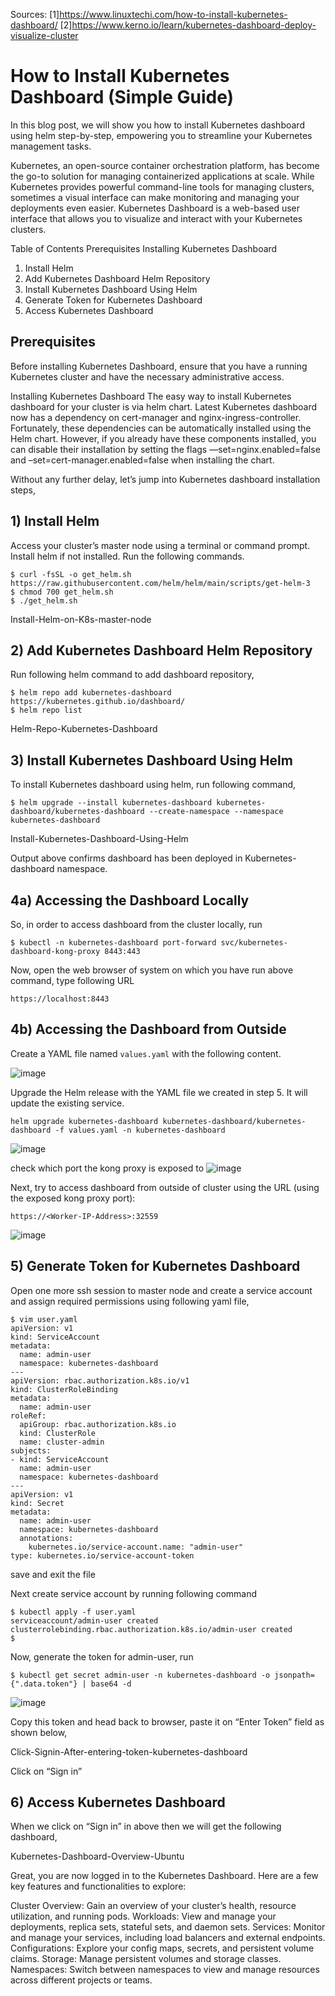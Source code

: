 Sources: 
[1]https://www.linuxtechi.com/how-to-install-kubernetes-dashboard/
[2]https://www.kerno.io/learn/kubernetes-dashboard-deploy-visualize-cluster

# How to Install Kubernetes Dashboard (Simple Guide)
In this blog post, we will show you how to install Kubernetes dashboard using helm step-by-step, empowering you to streamline your Kubernetes management tasks.

Kubernetes, an open-source container orchestration platform, has become the go-to solution for managing containerized applications at scale. While Kubernetes provides powerful command-line tools for managing clusters, sometimes a visual interface can make monitoring and managing your deployments even easier. Kubernetes Dashboard is a web-based user interface that allows you to visualize and interact with your Kubernetes clusters.

Table of Contents
Prerequisites
Installing Kubernetes Dashboard
1) Install Helm
2) Add Kubernetes Dashboard Helm Repository
3) Install Kubernetes Dashboard Using Helm
4)  Generate Token for Kubernetes Dashboard
5) Access Kubernetes Dashboard

## Prerequisites
Before installing Kubernetes Dashboard, ensure that you have a running Kubernetes cluster and have the necessary administrative access.

Installing Kubernetes Dashboard
The easy way to install Kubernetes dashboard for your cluster is via helm chart. Latest Kubernetes dashboard now has a dependency on cert-manager and nginx-ingress-controller. Fortunately, these dependencies can be automatically installed using the Helm chart. However, if you already have these components installed, you can disable their installation by setting the flags —set=nginx.enabled=false and –set=cert-manager.enabled=false when installing the chart.

Without any further delay, let’s jump into Kubernetes dashboard installation steps,

## 1) Install Helm
Access your cluster’s master node using a terminal or command prompt. Install helm if not installed. Run the following commands.
```
$ curl -fsSL -o get_helm.sh https://raw.githubusercontent.com/helm/helm/main/scripts/get-helm-3
$ chmod 700 get_helm.sh
$ ./get_helm.sh
```
Install-Helm-on-K8s-master-node

## 2) Add Kubernetes Dashboard Helm Repository
Run following helm command to add dashboard repository,
```
$ helm repo add kubernetes-dashboard https://kubernetes.github.io/dashboard/
$ helm repo list
```
Helm-Repo-Kubernetes-Dashboard

## 3) Install Kubernetes Dashboard Using Helm
To install Kubernetes dashboard using helm, run following command,
```
$ helm upgrade --install kubernetes-dashboard kubernetes-dashboard/kubernetes-dashboard --create-namespace --namespace kubernetes-dashboard
```
Install-Kubernetes-Dashboard-Using-Helm

Output above confirms dashboard has been deployed in Kubernetes-dashboard namespace. 

## 4a) Accessing the Dashboard Locally
So, in order to access dashboard from the cluster locally, run
```
$ kubectl -n kubernetes-dashboard port-forward svc/kubernetes-dashboard-kong-proxy 8443:443
```
Now, open the web browser of system on which you have run above command, type following URL
```
https://localhost:8443
```
## 4b) Accessing the Dashboard from Outside
Create a YAML file named `values.yaml` with the following content.

![image](https://github.com/srikanthmalla/dotfiles/assets/8193784/4f822852-f1d0-407f-aede-659d06f559bd)

Upgrade the Helm release with the YAML file we created in step 5. It will update the existing service.
```
helm upgrade kubernetes-dashboard kubernetes-dashboard/kubernetes-dashboard -f values.yaml -n kubernetes-dashboard
```
![image](https://github.com/srikanthmalla/dotfiles/assets/8193784/7380c31a-ebd2-4f12-9f03-bbd64714a199)

check which port the kong proxy is exposed to 
![image](https://github.com/srikanthmalla/dotfiles/assets/8193784/9dc8da3b-c46c-4d0b-ad78-30586524a8c5)

Next, try to access dashboard from outside of cluster using the URL (using the exposed kong proxy port):
```
https://<Worker-IP-Address>:32559
```
![image](https://github.com/srikanthmalla/dotfiles/assets/8193784/12184103-0328-4c0c-931e-4401d576ab74)


## 5)  Generate Token for Kubernetes Dashboard
Open one more ssh session to master node and create a service account and assign required permissions using following yaml file,
```
$ vim user.yaml
apiVersion: v1
kind: ServiceAccount
metadata:  
  name: admin-user  
  namespace: kubernetes-dashboard
---
apiVersion: rbac.authorization.k8s.io/v1
kind: ClusterRoleBinding
metadata:  
  name: admin-user
roleRef:  
  apiGroup: rbac.authorization.k8s.io  
  kind: ClusterRole  
  name: cluster-admin
subjects: 
- kind: ServiceAccount  
  name: admin-user  
  namespace: kubernetes-dashboard
---
apiVersion: v1
kind: Secret
metadata:  
  name: admin-user  
  namespace: kubernetes-dashboard  
  annotations:    
    kubernetes.io/service-account.name: "admin-user"
type: kubernetes.io/service-account-token
```
save and exit the file

Next create service account by running following command
```
$ kubectl apply -f user.yaml
serviceaccount/admin-user created
clusterrolebinding.rbac.authorization.k8s.io/admin-user created
$
```
Now, generate the token for admin-user, run
```
$ kubectl get secret admin-user -n kubernetes-dashboard -o jsonpath={".data.token"} | base64 -d
```
![image](https://github.com/srikanthmalla/dotfiles/assets/8193784/7394b532-7fef-4e8c-b457-ccc9071dd008)


Copy this token and head back to browser, paste it on “Enter Token” field as shown below,

Click-Signin-After-entering-token-kubernetes-dashboard

Click on “Sign in”

## 6) Access Kubernetes Dashboard
When we click on “Sign in” in above then we will get the following dashboard,

Kubernetes-Dashboard-Overview-Ubuntu

Great, you are now logged in to the Kubernetes Dashboard. Here are a few key features and functionalities to explore:

Cluster Overview: Gain an overview of your cluster’s health, resource utilization, and running pods.
Workloads: View and manage your deployments, replica sets, stateful sets, and daemon sets.
Services: Monitor and manage your services, including load balancers and external endpoints.
Configurations: Explore your config maps, secrets, and persistent volume claims.
Storage: Manage persistent volumes and storage classes.
Namespaces: Switch between namespaces to view and manage resources across different projects or teams.
